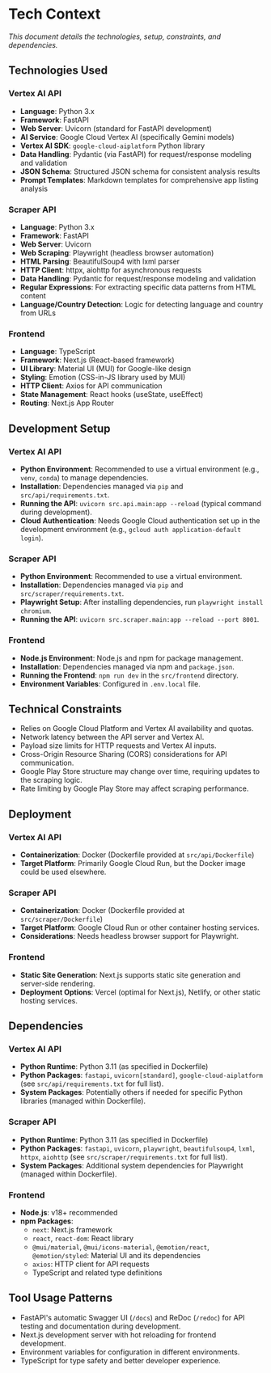 # Tech Context

*This document details the technologies, setup, constraints, and dependencies.*

## Technologies Used

### Vertex AI API

-   **Language**: Python 3.x
-   **Framework**: FastAPI
-   **Web Server**: Uvicorn (standard for FastAPI development)
-   **AI Service**: Google Cloud Vertex AI (specifically Gemini models)
-   **Vertex AI SDK**: `google-cloud-aiplatform` Python library
-   **Data Handling**: Pydantic (via FastAPI) for request/response modeling and validation
-   **JSON Schema**: Structured JSON schema for consistent analysis results
-   **Prompt Templates**: Markdown templates for comprehensive app listing analysis

### Scraper API

-   **Language**: Python 3.x
-   **Framework**: FastAPI
-   **Web Server**: Uvicorn
-   **Web Scraping**: Playwright (headless browser automation)
-   **HTML Parsing**: BeautifulSoup4 with lxml parser
-   **HTTP Client**: httpx, aiohttp for asynchronous requests
-   **Data Handling**: Pydantic for request/response modeling and validation
-   **Regular Expressions**: For extracting specific data patterns from HTML content
-   **Language/Country Detection**: Logic for detecting language and country from URLs

### Frontend

-   **Language**: TypeScript
-   **Framework**: Next.js (React-based framework)
-   **UI Library**: Material UI (MUI) for Google-like design
-   **Styling**: Emotion (CSS-in-JS library used by MUI)
-   **HTTP Client**: Axios for API communication
-   **State Management**: React hooks (useState, useEffect)
-   **Routing**: Next.js App Router

## Development Setup

### Vertex AI API

-   **Python Environment**: Recommended to use a virtual environment (e.g., `venv`, `conda`) to manage dependencies.
-   **Installation**: Dependencies managed via `pip` and `src/api/requirements.txt`.
-   **Running the API**: `uvicorn src.api.main:app --reload` (typical command during development).
-   **Cloud Authentication**: Needs Google Cloud authentication set up in the development environment (e.g., `gcloud auth application-default login`).

### Scraper API

-   **Python Environment**: Recommended to use a virtual environment.
-   **Installation**: Dependencies managed via `pip` and `src/scraper/requirements.txt`.
-   **Playwright Setup**: After installing dependencies, run `playwright install chromium`.
-   **Running the API**: `uvicorn src.scraper.main:app --reload --port 8001`.

### Frontend

-   **Node.js Environment**: Node.js and npm for package management.
-   **Installation**: Dependencies managed via npm and `package.json`.
-   **Running the Frontend**: `npm run dev` in the `src/frontend` directory.
-   **Environment Variables**: Configured in `.env.local` file.

## Technical Constraints

-   Relies on Google Cloud Platform and Vertex AI availability and quotas.
-   Network latency between the API server and Vertex AI.
-   Payload size limits for HTTP requests and Vertex AI inputs.
-   Cross-Origin Resource Sharing (CORS) considerations for API communication.
-   Google Play Store structure may change over time, requiring updates to the scraping logic.
-   Rate limiting by Google Play Store may affect scraping performance.

## Deployment

### Vertex AI API

-   **Containerization**: Docker (Dockerfile provided at `src/api/Dockerfile`)
-   **Target Platform**: Primarily Google Cloud Run, but the Docker image could be used elsewhere.

### Scraper API

-   **Containerization**: Docker (Dockerfile provided at `src/scraper/Dockerfile`)
-   **Target Platform**: Google Cloud Run or other container hosting services.
-   **Considerations**: Needs headless browser support for Playwright.

### Frontend

-   **Static Site Generation**: Next.js supports static site generation and server-side rendering.
-   **Deployment Options**: Vercel (optimal for Next.js), Netlify, or other static hosting services.

## Dependencies

### Vertex AI API

-   **Python Runtime**: Python 3.11 (as specified in Dockerfile)
-   **Python Packages**: `fastapi`, `uvicorn[standard]`, `google-cloud-aiplatform` (see `src/api/requirements.txt` for full list).
-   **System Packages**: Potentially others if needed for specific Python libraries (managed within Dockerfile).

### Scraper API

-   **Python Runtime**: Python 3.11 (as specified in Dockerfile)
-   **Python Packages**: `fastapi`, `uvicorn`, `playwright`, `beautifulsoup4`, `lxml`, `httpx`, `aiohttp` (see `src/scraper/requirements.txt` for full list).
-   **System Packages**: Additional system dependencies for Playwright (managed within Dockerfile).

### Frontend

-   **Node.js**: v18+ recommended
-   **npm Packages**: 
    -   `next`: Next.js framework
    -   `react`, `react-dom`: React library
    -   `@mui/material`, `@mui/icons-material`, `@emotion/react`, `@emotion/styled`: Material UI and its dependencies
    -   `axios`: HTTP client for API requests
    -   TypeScript and related type definitions

## Tool Usage Patterns

-   FastAPI's automatic Swagger UI (`/docs`) and ReDoc (`/redoc`) for API testing and documentation during development.
-   Next.js development server with hot reloading for frontend development.
-   Environment variables for configuration in different environments.
-   TypeScript for type safety and better developer experience.
